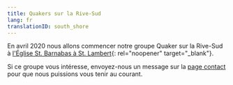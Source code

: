 ```yaml
---
title: Quakers sur la Rive-Sud
lang: fr
translationID: south_shore
---
```

En avril 2020 nous allons commencer notre groupe Quaker sur la Rive-Sud à [l'Église St. Barnabas à St. Lambert](https://goo.gl/maps/BSGXnGXRBBchZZrz7){: rel="noopener" target="_blank"}.

Si ce groupe vous intéresse, envoyez-nous un message sur la [page contact](/contact-fr) pour que nous puissions vous tenir au courant.
